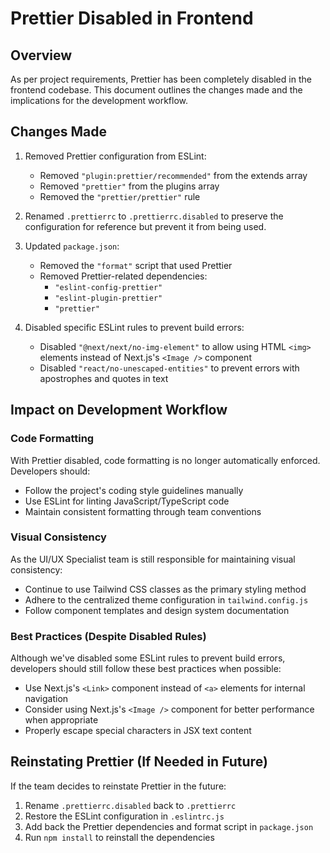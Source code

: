 # Prettier Disabled in Frontend

## Overview

As per project requirements, Prettier has been completely disabled in the frontend codebase. This document outlines the changes made and the implications for the development workflow.

## Changes Made

1. Removed Prettier configuration from ESLint:
   - Removed `"plugin:prettier/recommended"` from the extends array
   - Removed `"prettier"` from the plugins array
   - Removed the `"prettier/prettier"` rule

2. Renamed `.prettierrc` to `.prettierrc.disabled` to preserve the configuration for reference but prevent it from being used.

3. Updated `package.json`:
   - Removed the `"format"` script that used Prettier
   - Removed Prettier-related dependencies:
     - `"eslint-config-prettier"`
     - `"eslint-plugin-prettier"`
     - `"prettier"`

4. Disabled specific ESLint rules to prevent build errors:
   - Disabled `"@next/next/no-img-element"` to allow using HTML `<img>` elements instead of Next.js's `<Image />` component
   - Disabled `"react/no-unescaped-entities"` to prevent errors with apostrophes and quotes in text

## Impact on Development Workflow

### Code Formatting

With Prettier disabled, code formatting is no longer automatically enforced. Developers should:

- Follow the project's coding style guidelines manually
- Use ESLint for linting JavaScript/TypeScript code
- Maintain consistent formatting through team conventions

### Visual Consistency

As the UI/UX Specialist team is still responsible for maintaining visual consistency:

- Continue to use Tailwind CSS classes as the primary styling method
- Adhere to the centralized theme configuration in `tailwind.config.js`
- Follow component templates and design system documentation

### Best Practices (Despite Disabled Rules)

Although we've disabled some ESLint rules to prevent build errors, developers should still follow these best practices when possible:

- Use Next.js's `<Link>` component instead of `<a>` elements for internal navigation
- Consider using Next.js's `<Image />` component for better performance when appropriate
- Properly escape special characters in JSX text content

## Reinstating Prettier (If Needed in Future)

If the team decides to reinstate Prettier in the future:

1. Rename `.prettierrc.disabled` back to `.prettierrc`
2. Restore the ESLint configuration in `.eslintrc.js`
3. Add back the Prettier dependencies and format script in `package.json`
4. Run `npm install` to reinstall the dependencies